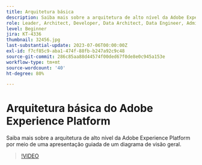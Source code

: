 ```yaml
---
title: Arquitetura básica
description: Saiba mais sobre a arquitetura de alto nível da Adobe Experience Platform por meio de uma apresentação guiada de um diagrama de visão geral.
role: Leader, Architect, Developer, Data Architect, Data Engineer, Admin, User
level: Beginner
jira: KT-4336
thumbnail: 32456.jpg
last-substantial-update: 2023-07-06T00:00:00Z
exl-id: f7cf85c9-aba1-474f-88fb-b247a92c9c48
source-git-commit: 286c85aa88d44574f00ded67f0de8e0c945a153e
workflow-type: tm+mt
source-wordcount: '40'
ht-degree: 80%

---
```


# Arquitetura básica do Adobe Experience Platform

Saiba mais sobre a arquitetura de alto nível da Adobe Experience Platform por meio de uma apresentação guiada de um diagrama de visão geral.

>[!VIDEO](https://video.tv.adobe.com/v/3422785?learn=on&enablevpops&captions=por_br)


